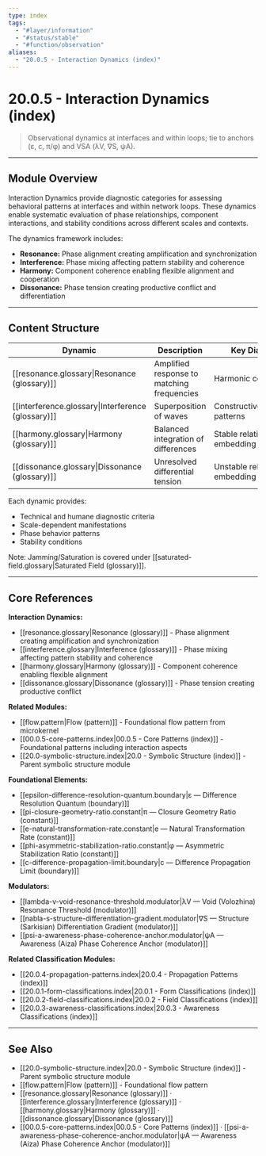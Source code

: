 ```yaml
---
type: index
tags:
  - "#layer/information"
  - "#status/stable"
  - "#function/observation"
aliases:
  - "20.0.5 - Interaction Dynamics (index)"
---
```


# 20.0.5 - Interaction Dynamics (index)

> Observational dynamics at interfaces and within loops; tie to anchors (ε, c, π/φ) and VSA (λV, ∇S, ψA).

---

## Module Overview

Interaction Dynamics provide diagnostic categories for assessing behavioral patterns at interfaces and within network loops. These dynamics enable systematic evaluation of phase relationships, component interactions, and stability conditions across different scales and contexts.

The dynamics framework includes:
- **Resonance:** Phase alignment creating amplification and synchronization
- **Interference:** Phase mixing affecting pattern stability and coherence
- **Harmony:** Component coherence enabling flexible alignment and cooperation
- **Dissonance:** Phase tension creating productive conflict and differentiation

---

## Content Structure

| Dynamic | Description | Key Diagnostic |
|---------|-------------|----------------|
| [[resonance.glossary\|Resonance (glossary)]] | Amplified response to matching frequencies | Harmonic coherence |
| [[interference.glossary\|Interference (glossary)]] | Superposition of waves | Constructive/destructive patterns |
| [[harmony.glossary\|Harmony (glossary)]] | Balanced integration of differences | Stable relational embedding |
| [[dissonance.glossary\|Dissonance (glossary)]] | Unresolved differential tension | Unstable relational embedding |

Each dynamic provides:
- Technical and humane diagnostic criteria
- Scale-dependent manifestations
- Phase behavior patterns
- Stability conditions

Note: Jamming/Saturation is covered under [[saturated-field.glossary|Saturated Field (glossary)]].

---

## Core References

**Interaction Dynamics:**
- [[resonance.glossary|Resonance (glossary)]] - Phase alignment creating amplification and synchronization
- [[interference.glossary|Interference (glossary)]] - Phase mixing affecting pattern stability and coherence
- [[harmony.glossary|Harmony (glossary)]] - Component coherence enabling flexible alignment
- [[dissonance.glossary|Dissonance (glossary)]] - Phase tension creating productive conflict

**Related Modules:**
- [[flow.pattern|Flow (pattern)]] - Foundational flow pattern from microkernel
- [[00.0.5-core-patterns.index|00.0.5 - Core Patterns (index)]] - Foundational patterns including interaction aspects
- [[20.0-symbolic-structure.index|20.0 - Symbolic Structure (index)]] - Parent symbolic structure module

**Foundational Elements:**
- [[epsilon-difference-resolution-quantum.boundary|ε — Difference Resolution Quantum (boundary)]]
- [[pi-closure-geometry-ratio.constant|π — Closure Geometry Ratio (constant)]]
- [[e-natural-transformation-rate.constant|e — Natural Transformation Rate (constant)]]
- [[phi-asymmetric-stabilization-ratio.constant|φ — Asymmetric Stabilization Ratio (constant)]]
- [[c-difference-propagation-limit.boundary|c — Difference Propagation Limit (boundary)]]

**Modulators:**
- [[lambda-v-void-resonance-threshold.modulator|λV — Void (Volozhina) Resonance Threshold (modulator)]]
- [[nabla-s-structure-differentiation-gradient.modulator|∇S — Structure (Sarkisian) Differentiation Gradient (modulator)]]
- [[psi-a-awareness-phase-coherence-anchor.modulator|ψA — Awareness (Aiza) Phase Coherence Anchor (modulator)]]

**Related Classification Modules:**
- [[20.0.4-propagation-patterns.index|20.0.4 - Propagation Patterns (index)]]
- [[20.0.1-form-classifications.index|20.0.1 - Form Classifications (index)]]
- [[20.0.2-field-classifications.index|20.0.2 - Field Classifications (index)]]
- [[20.0.3-awareness-classifications.index|20.0.3 - Awareness Classifications (index)]]

---

## See Also

- [[20.0-symbolic-structure.index|20.0 - Symbolic Structure (index)]] - Parent symbolic structure module
- [[flow.pattern|Flow (pattern)]] - Foundational flow pattern
- [[resonance.glossary|Resonance (glossary)]] · [[interference.glossary|Interference (glossary)]] · [[harmony.glossary|Harmony (glossary)]] · [[dissonance.glossary|Dissonance (glossary)]]
- [[00.0.5-core-patterns.index|00.0.5 - Core Patterns (index)]] · [[psi-a-awareness-phase-coherence-anchor.modulator|ψA — Awareness (Aiza) Phase Coherence Anchor (modulator)]]